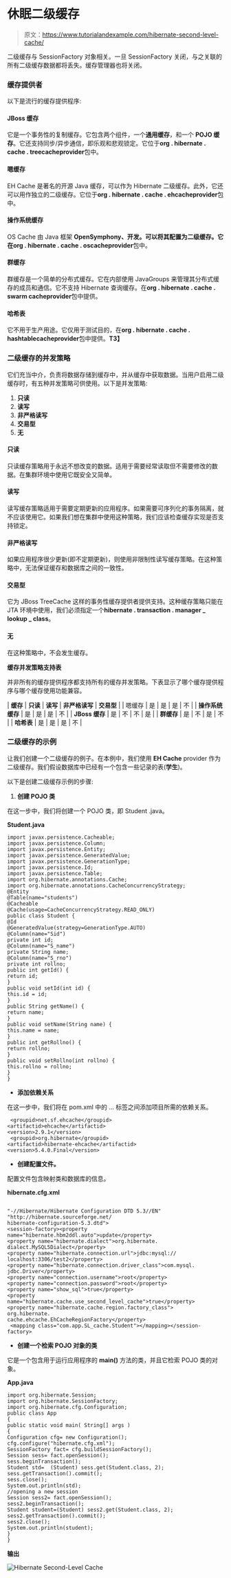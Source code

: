 # 休眠二级缓存

> 原文：<https://www.tutorialandexample.com/hibernate-second-level-cache/>

二级缓存与 SessionFactory 对象相关。一旦 SessionFactory 关闭，与之关联的所有二级缓存数据都将丢失。缓存管理器也将关闭。

### 缓存提供者

以下是流行的缓存提供程序:

#### **JBoss 缓存**

它是一个事务性的复制缓存。它包含两个组件，一个**通用缓存**，和一个 **POJO 缓存**。它还支持同步/异步通信，即乐观和悲观锁定。它位于**org . hibernate . cache . treecacheprovider**包中。

#### 嗯缓存

EH Cache 是著名的开源 Java 缓存，可以作为 Hibernate 二级缓存。此外，它还可以用作独立的二级缓存。它位于**org . hibernate . cache . ehcacheprovider**包中。

#### **操作系统缓存**

OS Cache 由 Java 框架 **OpenSymphony、**开发。可以将其配置为二级缓存。它在**org . hibernate . cache . oscacheprovider**包中。

#### **群缓存**

群缓存是一个简单的分布式缓存。它在内部使用 JavaGroups 来管理其分布式缓存的成员和通信。它不支持 Hibernate 查询缓存。在**org . hibernate . cache . swarm cacheprovider**包中提供。

#### **哈希表**

它不用于生产用途。它仅用于测试目的，在**org . hibernate . cache . hashtablecacheprovider**包中提供。**T3】**

### 二级缓存的并发策略

它们充当中介，负责将数据存储到缓存中，并从缓存中获取数据。当用户启用二级缓存时，有五种并发策略可供使用。以下是并发策略:

1.  **只读**
2.  **读写**
3.  **非严格读写**
4.  **交易型**
5.  **无**

#### **只读**

只读缓存策略用于永远不想改变的数据。适用于需要经常读取但不需要修改的数据。在集群环境中使用它既安全又简单。

#### **读写**

读写缓存策略适用于需要定期更新的应用程序。如果需要可序列化的事务隔离，就不应该使用它。如果我们想在集群中使用这种策略，我们应该检查缓存实现是否支持锁定。

#### **非严格读写**

如果应用程序很少更新(即不定期更新)，则使用非限制性读写缓存策略。在这种策略中，无法保证缓存和数据库之间的一致性。

#### **交易型**

它为 JBoss TreeCache 这样的事务性缓存提供者提供支持。这种缓存策略只能在 JTA 环境中使用，我们必须指定一个**hibernate . transaction . manager _ lookup _ class**。

#### **无**

在这种策略中，不会发生缓存。

**缓存并发策略支持表**

并非所有的缓存提供程序都支持所有的缓存并发策略。下表显示了哪个缓存提供程序与哪个缓存使用功能兼容。

| **缓存** | **只读** | **读写** | **非严格读写** | **交易型** |
| 嗯缓存 | 是 | 是 | 是 | 不 |
| **操作系统缓存** | 是 | 是 | 是 | 不 |
| **JBoss 缓存** | 是 | 不 | 不 | 是 |
| **群缓存** | 是 | 不 | 是 | 不 |
| **哈希表** | 是 | 是 | 是 | 不 |

### 二级缓存的示例

让我们创建一个二级缓存的例子。在本例中，我们使用 **EH Cache** provider 作为二级缓存。我们假设数据库中已经有一个包含一些记录的表(**学生**)。

以下是创建二级缓存示例的步骤:

1.  **创建 POJO 类**

在这一步中，我们将创建一个 POJO 类，即 Student .java。

**Student.java**

```
import javax.persistence.Cacheable;
import javax.persistence.Column;
import javax.persistence.Entity;
import javax.persistence.GeneratedValue;
import javax.persistence.GenerationType;
import javax.persistence.Id;
import javax.persistence.Table;
import org.hibernate.annotations.Cache;
import org.hibernate.annotations.CacheConcurrencyStrategy;
@Entity
@Table(name="students")
@Cacheable
@Cache(usage=CacheConcurrencyStrategy.READ_ONLY)
public class Student {
@Id
@GeneratedValue(strategy=GenerationType.AUTO)
@Column(name="Sid")
private int id;
@Column(name="S_name")
private String name;
@Column(name="S_rno")
private int rollno;
public int getId() {
return id;
}
public void setId(int id) {
this.id = id;
}
public String getName() {
return name;
}
public void setName(String name) {
this.name = name;
}
public int getRollno() {
return rollno;
}
public void setRollno(int rollno) {
this.rollno = rollno;
}
} 
```

*   **添加依赖关系**

在这一步中，我们将在 pom.xml 中的 <dependencies>…</dependencies> 标签之间添加项目所需的依赖关系。

```
 <groupid>net.sf.ehcache</groupid>
<artifactid>ehcache</artifactid>
<version>2.9.1</version> 
 <groupid>org.hibernate</groupid>
<artifactid>hibernate-ehcache</artifactid>
<version>5.4.0.Final</version> 
```

*   **创建配置文件。**

配置文件包含映射类和数据库的信息。

**hibernate.cfg.xml**

```

"-//Hibernate/Hibernate Configuration DTD 5.3//EN"  
"http://hibernate.sourceforge.net/
hibernate-configuration-5.3.dtd">  
<session-factory><property name="hibernate.hbm2ddl.auto">update</property>  
<property name="hibernate.dialect">org.hibernate.
dialect.MySQL5Dialect</property>
<property name="hibernate.connection.url">jdbc:mysql://
localhost:3306/test2</property>
<property name="hibernate.connection.driver_class">com.mysql.
jdbc.Driver</property>
<property name="connection.username">root</property>  
<property name="connection.password">root</property>   
<property name="show_sql">true</property>
<property name="hibernate.cache.use_second_level_cache">true</property>
<property name="hibernate.cache.region.factory_class">           
org.hibernate.
cache.ehcache.EhCacheRegionFactory</property>
 <mapping class="com.app.SL_cache.Student"></mapping></session-factory>    
```

*   **创建一个检索 POJO 对象的类**

它是一个包含用于运行应用程序的 **main()** 方法的类，并且它检索 POJO 类的对象。

**App.java**

```
import org.hibernate.Session;
import org.hibernate.SessionFactory;
import org.hibernate.cfg.Configuration;
public class App 
{
public static void main( String[] args )
{
Configuration cfg= new Configuration();
cfg.configure("hibernate.cfg.xml");
SessionFactory fact= cfg.buildSessionFactory();
Session sess= fact.openSession();
sess.beginTransaction();
Student std=  (Student) sess.get(Student.class, 2);   
sess.getTransaction().commit();
sess.close();
System.out.println(std);
//opening a new session
Session sess2= fact.openSession();
sess2.beginTransaction();
Student student=(Student) sess2.get(Student.class, 2);
sess2.getTransaction().commit();
sess2.close();
System.out.println(student);
}
} 
```

**输出**

![Hibernate Second-Level Cache](img/4e11c14416b63ade96e1727714fbd0c2.png)